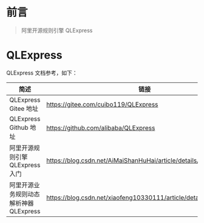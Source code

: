 # 前言

> 阿里开源规则引擎 QLExpress

# QLExpress

QLExpress 文档参考，如下：

 **简述**                       | **链接**                                                      
------------------------------|-------------------------------------------------------------
 QLExpress Gitee 地址    | https://gitee.com/cuibo119/QLExpress
 QLExpress Github 地址    | https://github.com/alibaba/QLExpress
 阿里开源规则引擎 QLExpress 入门   | https://blog.csdn.net/AiMaiShanHuHai/article/details/127160286 
 阿里开源业务规则动态解析神器 QLExpress | https://blog.csdn.net/xiaofeng10330111/article/details/134363363